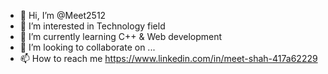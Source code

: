 - 👋 Hi, I’m @Meet2512
- 👀 I’m interested in Technology field
- 🌱 I’m currently learning C++ & Web development
- 💞️ I’m looking to collaborate on ...
- 📫 How to reach me 
https://www.linkedin.com/in/meet-shah-417a62229
<!---
Meet2512/Meet2512 is a ✨ special ✨ repository because its `README.md` (this file) appears on your GitHub profile.
You can click the Preview link to take a look at your changes.
--->
